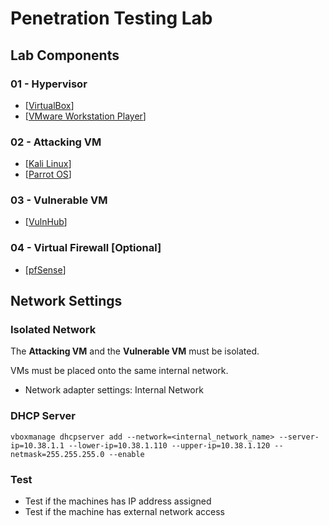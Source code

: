 # Penetration Testing Lab

## Lab Components

### 01 - Hypervisor

- [[VirtualBox](https://www.virtualbox.org/)]<br>
- [[VMware Workstation Player](https://www.vmware.com/hu/products/workstation-player/workstation-player-evaluation.html)]<br>

### 02 - Attacking VM

- [[Kali Linux](https://www.kali.org/)]<br>
- [[Parrot OS](https://www.parrotsec.org/)]<br>

### 03 - Vulnerable VM

- [[VulnHub](https://www.vulnhub.com/)]<br>

### 04 - Virtual Firewall [Optional]

- [[pfSense](https://www.pfsense.org/)]<br>

## Network Settings

### Isolated Network

The **Attacking VM** and the **Vulnerable VM** must be isolated.

VMs must be placed onto the same internal network.

- Network adapter settings: Internal Network

### DHCP Server

```
vboxmanage dhcpserver add --network=<internal_network_name> --server-ip=10.38.1.1 --lower-ip=10.38.1.110 --upper-ip=10.38.1.120 --netmask=255.255.255.0 --enable
```

### Test

- Test if the machines has IP address assigned
- Test if the machine has external network access
